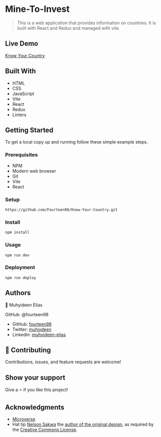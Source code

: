 # Mine-To-Invest
> This is a web application that provides information on countries. It is built with React and Redux and managed with vite.


## Live Demo
[Know Your Country](https://6311f1f48e0d810b54b5f90f--statuesque-kulfi-6801a0.netlify.app)

## Built With

- HTML
- CSS
- JavaScript
- Vite
- React
- Redux
- Linters


## Getting Started

To get a local copy up and running follow these simple example steps.

### Prerequisites

- NPM 
- Modern web browser
- Git
- Vite
- React

### Setup

    https://github.com/Fourteen98/Know-Your-Country.git 

### Install
    npm install

### Usage
    npm run dev


### Deployment
    npm run deploy


## Authors

👤 Muhyideen Elias

GitHub: @fourteen98

- GitHub: [fourteen98](https://github.com/Fourteen98/)
- Twitter: [muhiydeen](https://twitter.com/muhiydeen)
- Linkedin: [muhyideen-elias](https://www.linkedin.com/in/muhyideen-elias-53719994/)



## 🤝 Contributing
Contributions, issues, and feature requests are welcome!

## Show your support

Give a ⭐️ if you like this project!

## Acknowledgments

- [Microverse](https://www.microverse.org/)
-  Hat tip [Nelson Sakwa](https://www.behance.net/sakwadesignstudio) the [author of the original design](https://www.behance.net/gallery/31579789/Ballhead-App-(Free-PSDs)), as required by the [Creative Commons License](https://creativecommons.org/licenses/). 
